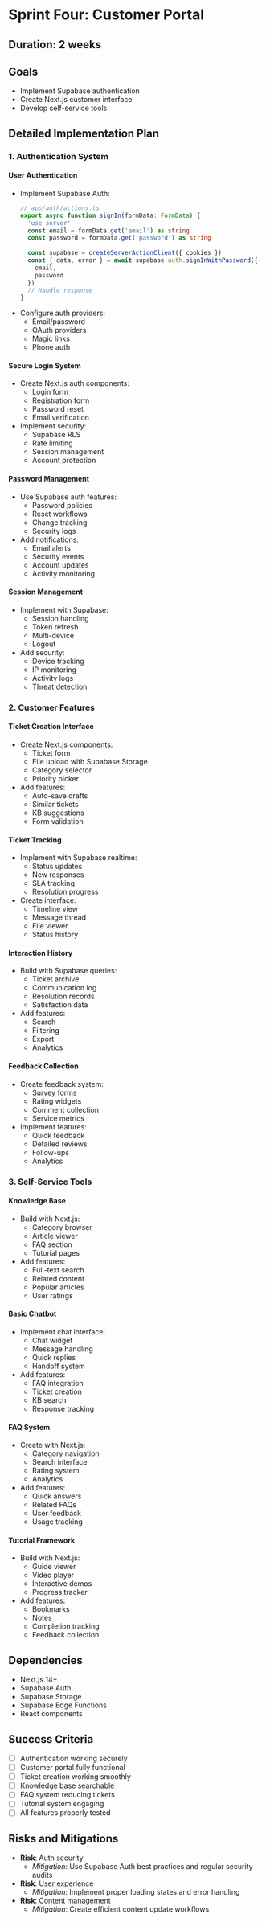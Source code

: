 # Sprint Four: Customer Portal

## Duration: 2 weeks

## Goals
- Implement Supabase authentication
- Create Next.js customer interface
- Develop self-service tools

## Detailed Implementation Plan

### 1. Authentication System

#### User Authentication
- Implement Supabase Auth:
  ```typescript
  // app/auth/actions.ts
  export async function signIn(formData: FormData) {
    'use server'
    const email = formData.get('email') as string
    const password = formData.get('password') as string
    
    const supabase = createServerActionClient({ cookies })
    const { data, error } = await supabase.auth.signInWithPassword({
      email,
      password
    })
    // Handle response
  }
  ```
- Configure auth providers:
  - Email/password
  - OAuth providers
  - Magic links
  - Phone auth

#### Secure Login System
- Create Next.js auth components:
  - Login form
  - Registration form
  - Password reset
  - Email verification
- Implement security:
  - Supabase RLS
  - Rate limiting
  - Session management
  - Account protection

#### Password Management
- Use Supabase auth features:
  - Password policies
  - Reset workflows
  - Change tracking
  - Security logs
- Add notifications:
  - Email alerts
  - Security events
  - Account updates
  - Activity monitoring

#### Session Management
- Implement with Supabase:
  - Session handling
  - Token refresh
  - Multi-device
  - Logout
- Add security:
  - Device tracking
  - IP monitoring
  - Activity logs
  - Threat detection

### 2. Customer Features

#### Ticket Creation Interface
- Create Next.js components:
  - Ticket form
  - File upload with Supabase Storage
  - Category selector
  - Priority picker
- Add features:
  - Auto-save drafts
  - Similar tickets
  - KB suggestions
  - Form validation

#### Ticket Tracking
- Implement with Supabase realtime:
  - Status updates
  - New responses
  - SLA tracking
  - Resolution progress
- Create interface:
  - Timeline view
  - Message thread
  - File viewer
  - Status history

#### Interaction History
- Build with Supabase queries:
  - Ticket archive
  - Communication log
  - Resolution records
  - Satisfaction data
- Add features:
  - Search
  - Filtering
  - Export
  - Analytics

#### Feedback Collection
- Create feedback system:
  - Survey forms
  - Rating widgets
  - Comment collection
  - Service metrics
- Implement features:
  - Quick feedback
  - Detailed reviews
  - Follow-ups
  - Analytics

### 3. Self-Service Tools

#### Knowledge Base
- Build with Next.js:
  - Category browser
  - Article viewer
  - FAQ section
  - Tutorial pages
- Add features:
  - Full-text search
  - Related content
  - Popular articles
  - User ratings

#### Basic Chatbot
- Implement chat interface:
  - Chat widget
  - Message handling
  - Quick replies
  - Handoff system
- Add features:
  - FAQ integration
  - Ticket creation
  - KB search
  - Response tracking

#### FAQ System
- Create with Next.js:
  - Category navigation
  - Search interface
  - Rating system
  - Analytics
- Add features:
  - Quick answers
  - Related FAQs
  - User feedback
  - Usage tracking

#### Tutorial Framework
- Build with Next.js:
  - Guide viewer
  - Video player
  - Interactive demos
  - Progress tracker
- Add features:
  - Bookmarks
  - Notes
  - Completion tracking
  - Feedback collection

## Dependencies
- Next.js 14+
- Supabase Auth
- Supabase Storage
- Supabase Edge Functions
- React components

## Success Criteria
- [ ] Authentication working securely
- [ ] Customer portal fully functional
- [ ] Ticket creation working smoothly
- [ ] Knowledge base searchable
- [ ] FAQ system reducing tickets
- [ ] Tutorial system engaging
- [ ] All features properly tested

## Risks and Mitigations
- **Risk**: Auth security
  - *Mitigation*: Use Supabase Auth best practices and regular security audits
- **Risk**: User experience
  - *Mitigation*: Implement proper loading states and error handling
- **Risk**: Content management
  - *Mitigation*: Create efficient content update workflows 